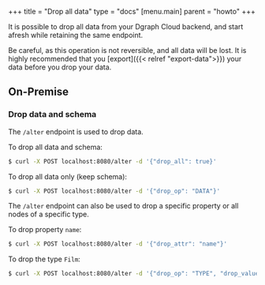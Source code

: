 +++
title = "Drop all data"
type = "docs"
[menu.main]
    parent = "howto"
+++


It is possible to drop all data from your Dgraph Cloud backend, and start afresh while retaining the same endpoint.

Be careful, as this operation is not reversible, and all data will be lost. It is highly recommended that you [export]({{< relref "export-data">}}) your data before you drop your data.


## On-Premise
### Drop data and schema

The `/alter` endpoint is used to drop data.

To drop all data and schema:
```sh
$ curl -X POST localhost:8080/alter -d '{"drop_all": true}'
```

To drop all data only (keep schema):
```sh
$ curl -X POST localhost:8080/alter -d '{"drop_op": "DATA"}'
```
The `/alter` endpoint can also be used to drop a specific property or all nodes of a specific type.

To drop property `name`:

```sh
$ curl -X POST localhost:8080/alter -d '{"drop_attr": "name"}'
```

To drop the type `Film`:
```sh
$ curl -X POST localhost:8080/alter -d '{"drop_op": "TYPE", "drop_value": "Film"}'
```
